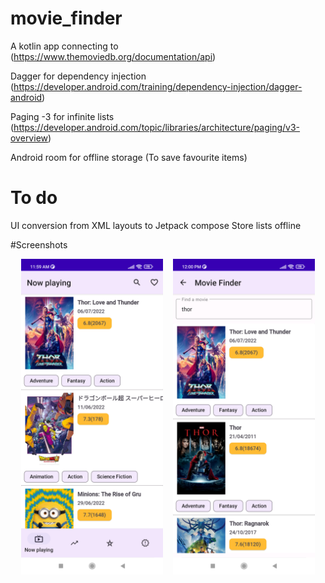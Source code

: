 # movie_finder

A kotlin app connecting to (https://www.themoviedb.org/documentation/api)

Dagger for dependency injection (https://developer.android.com/training/dependency-injection/dagger-android)

Paging -3 for infinite lists (https://developer.android.com/topic/libraries/architecture/paging/v3-overview)

Android room for offline storage (To save favourite items)

# To do
UI conversion from XML layouts to Jetpack compose
Store lists offline

#Screenshots
<div align="center">
        <img width="45%" src="Screenshot_20220828_120021.png" alt="Now Playing" title="Now Playing"</img>
        <img height="0" width="8px">
        <img width="45%" src="Screenshot_20220828_120047.png" alt="Search" title="Search"></img>
</div>

